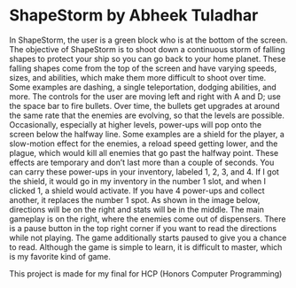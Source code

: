 ShapeStorm by Abheek Tuladhar
=============================

In ShapeStorm, the user is a green block who is at the bottom of the screen. The objective of ShapeStorm is to shoot down a continuous storm of falling shapes to protect your ship so you can go back to your home planet. These falling shapes come from the top of the screen and have varying speeds, sizes,  and abilities, which make them more difficult to shoot over time. Some examples are dashing, a single teleportation, dodging abilities, and more.
The controls for the user are moving left and right with A and D; use the space bar to fire bullets. Over time, the bullets get upgrades at around the same rate that the enemies are evolving, so that the levels are possible.
Occasionally, especially at higher levels, power-ups will pop onto the screen below the halfway line. Some examples are a shield for the player, a slow-motion effect for the enemies, a reload speed getting lower, and the plague, which would kill all enemies that go past the halfway point. These effects are temporary and don’t last more than a couple of seconds. You can carry these power-ups in your inventory, labeled 1, 2, 3, and 4. If I got the shield, it would go in my inventory in the number 1 slot, and when I clicked 1, a shield would activate. If you have 4 power-ups and collect another, it replaces the number 1 spot.
As shown in the image below, directions will be on the right and stats will be in the middle. The main gameplay is on the right, where the enemies come out of dispensers. There is a pause button in the top right corner if you want to read the directions while not playing. The game additionally starts paused to give you a chance to read.
Although the game is simple to learn, it is difficult to master, which is my favorite kind of game.


This project is made for my final for HCP (Honors Computer Programming)
